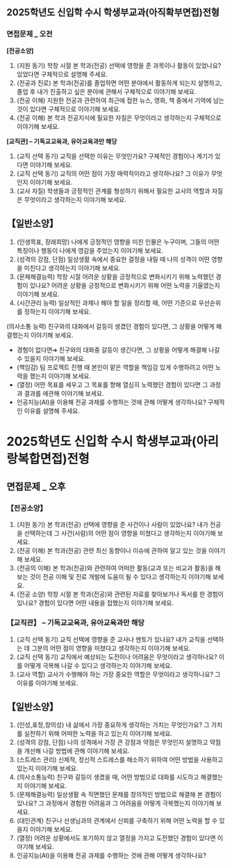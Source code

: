 ## 2025학년도 신입학 수시 학생부교과(아직확부면접)전형

### 면접문제 \_ 오전

**[전공소양]**

1. (지원 동기) 학창 시절 본 학과(전공) 선택에 영향을 준 과목이나 활동이 있었나요? 있었다면 구체적으로 설명해 주세요.
2. (전공과 진로) 본 학과(전공)를 졸업하면 어떤 분야에서 활동하게 되는지 설명하고, 졸업 후 내가 진출하고 싶은 분야에 관해서 구체적으로 이야기해 보세요.
3. (전공 이해) 지원한 전공과 관련하여 최근에 접한 뉴스, 영화, 책 중에서 기억에 남는 것이 있다면 구체적으로 이야기해 보세요.
4. (전공 이해) 본 학과 전공지식에 필요한 자질은 무엇이라고 생각하는지 구체적으로 이야기해 보세요.

**[교직관] – 기독교교육과, 유아교육과만 해당**

1. (교직 선택 동기) 교직을 선택한 이유는 무엇인가요? 구체적인 경험이나 계기가 있다면 이야기해 보세요.
2. (교직 선택 동기) 교직의 어떤 점이 가장 매력적이라고 생각하나요? 그 이유가 무엇인지 이야기해 보세요.
3. (교사 자질) 학생들과 긍정적인 관계를 형성하기 위해서 필요한 교사의 역할과 자질은 무엇이라고 생각하는지 이야기해 보세요.

## 【일반소양】

1. (인생목표, 장래희망) 나에게 긍정적인 영향을 미친 인물은 누구이며, 그들의 어떤 특징이나 행동이 나에게 영감을 주었는지 이야기해 보세요.
2. (성격의 강점, 단점) 일상생활 속에서 중요한 결정을 내릴 때 나의 성격이 어떤 영향을 미친다고 생각하는지 이야기해 보세요.
3. (문제해결능력) 학창 시절 어려운 상황을 긍정적으로 변화시키기 위해 노력했던 경험이 있나요? 어려운 상황을 긍정적으로 변화시키기 위해 어떤 노력을 기울였는지 이야기해 보세요.
4. (시간관리 능력) 일상적인 과제나 해야 할 일을 정리할 때, 어떤 기준으로 우선순위를 정하는지 이야기해 보세요.

(의사소통 능력) 친구와의 대화에서 갈등이 생겼던 경험이 있다면, 그 상황을 어떻게 해결했는지 이야기해 보세요.

- 경험이 없다면➔ 친구와의 대화중 갈등이 생긴다면, 그 상황을 어떻게 해결해 나갈 수 있을지 이야기해 보세요.
- (책임감) 팀 프로젝트 진행 때 본인이 맡은 역할을 책임감 있게 수행하려고 어떤 노력을 했는지 이야기해 보세요.
- (열정) 어떤 목표를 세우고 그 목표를 향해 열심히 노력했던 경험이 있다면 그 과정과 결과를 에관해 이야기해 보세요.
- 인공지능(AI)을 이용해 전공 과제를 수행하는 것에 관해 어떻게 생각하나요? 구체적인 이유를 설명해 주세요.

# 2025학년도 신입학 수시 학생부교과(아리랑복합면접)전형

## 면접문제 \_ 오후

### 【전공소양】

1. (지원 동기) 본 학과(전공) 선택에 영향을 준 사건이나 사람이 있었나요? 내가 전공을 선택하는데 그 사건(사람)의 어떤 점이 영향을 미쳤다고 생각하는지 이야기해 보세요.
2. (전공 이해) 본 학과(전공) 관련 최신 동향이나 이슈에 관하여 알고 있는 것을 이야기해 보세요.
3. (전공의 이해) 본 학과(전공)와 관련하여 어떠한 활동(교과 또는 비교과 활동)을 해보는 것이 전공 이해 및 진로 개발에 도움이 될 수 있다고 생각하는지 이야기해 보세요.
4. (전공 소양) 학창 시절 본 학과(전공)와 관련된 자료를 찾아보거나 독서를 한 경험이 있나요? 경험이 있다면 어떤 내용을 접했는지 이야기해 보세요.

### 【교직관】 – 기독교교육과, 유아교육과만 해당

1. (교직 선택 동기) 교직 선택에 영향을 준 교사나 멘토가 있나요? 내가 교직을 선택하는 데 그분의 어떤 점이 영향을 미쳤다고 생각하는지 이야기해 보세요.
2. (교직 선택 동기) 교직에서 예상되는 도전이나 어려움은 무엇이라고 생각하나요? 이를 어떻게 극복해 나갈 수 있다고 생각하는지 이야기해 보세요.
3. (교사 역할) 교사가 수행해야 하는 가장 중요한 역할은 무엇이라고 생각하나요? 그 이유를 이야기해 보세요.

## 【일반소양】

1. (인성,표정,창의성) 내 삶에서 가장 중요하게 생각하는 가치는 무엇인가요? 그 가치를 실천하기 위해 어떠한 노력을 하고 있는지 이야기해 보세요.
2. (성격의 강점, 단점) 나의 성격에서 가장 큰 강점과 약점은 무엇인지 설명하고 약점을 개선해 나갈 방법에 관해 이야기해 보세요.
3. (스트레스 관리) 신체적, 정신적 스트레스를 해소하기 위하여 어떤 방법을 사용하고 있는지 이야기해 보세요.
4. (의사소통능력) 친구와 갈등이 생겼을 때, 어떤 방법으로 대화를 시도하고 해결했는지 이야기해 보세요.
5. (문제해결능력) 일상생활 속 직면했던 문제를 창의적인 방법으로 해결해 본 경험이 있나요? 그 과정에서 경험한 어려움과 그 어려움을 어떻게 극복했는지 이야기해 보세요.
6. (대인관계) 친구나 선생님과의 관계에서 신뢰를 구축하기 위해 어떤 노력을 할 수 있을지 이야기해 보세요.
7. (열정) 어려운 상황에서도 포기하지 않고 열정을 가지고 도전했던 경험이 있다면 이야기해 보세요.
8. 인공지능(AI)을 이용해 전공 과제를 수행하는 것에 관해 어떻게 생각하나요?